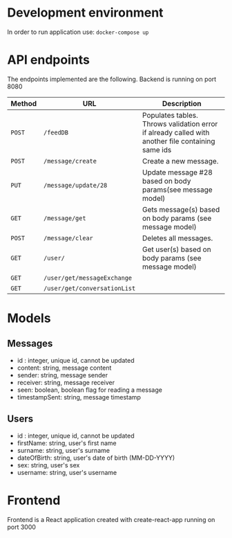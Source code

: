 # Development environment

In order to run application use:
`docker-compose up`


# API endpoints

The endpoints implemented are the following. Backend is running on port 8080

| Method | URL                          | Description                 |
| ------ | ---------------------------- | --------------------------- |
| `POST` | `/feedDB`                    | Populates tables. Throws  validation error if already  called with another file  containing same ids         |
| `POST` | `/message/create`            | Create a new message.       |
| `PUT`  | `/message/update/28`         | Update message #28 based on body params(see message model)       |
| `GET`  | `/message/get`               | Gets message(s) based on body  params (see message model)  |
| `POST` | `/message/clear`             | Deletes all messages.       |
| `GET`  | `/user/`                     | Get user(s) based on body  params (see message model)        |
| `GET`  | `/user/get/messageExchange`  |                             |
| `GET`  | `/user/get/conversationList` |                             |

# Models

## Messages
- id : integer, unique id, cannot be updated
- content: string, message content
- sender: string, message sender
- receiver: string, message receiver
- seen: boolean, boolean flag for reading a message
- timestampSent: string, message timestamp

## Users
- id : integer, unique id, cannot be updated
- firstName: string, user's first name
- surname: string, user's surname
- dateOfBirth: string, user's date of birth (MM-DD-YYYY)
- sex: string, user's sex
- username: string, user's username

# Frontend

Frontend is a React application created with create-react-app running on port 3000